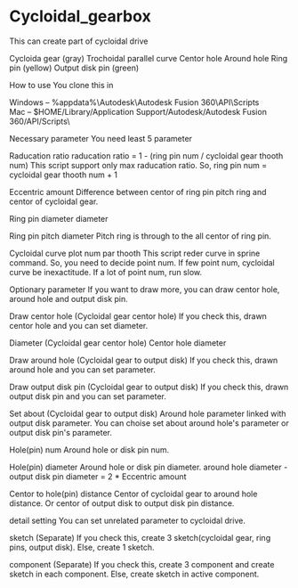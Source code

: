 # Cycloidal_gearbox
This can create part of cycloidal drive

Cycloida gear (gray)
Trochoidal parallel curve
Centor hole
Around hole
Ring pin (yellow)
Output disk pin (green)


How to use
You clone this in

Windows – %appdata%\Autodesk\Autodesk Fusion 360\API\Scripts\
Mac – $HOME/Library/Application Support/Autodesk/Autodesk Fusion 360/API/Scripts\

Necessary parameter
You need least 5 parameter



Raducation ratio
raducation ratio = 1 - (ring pin num / cycloidal gear thooth num)
This script support only max raducation ratio.
So, ring pin num = cycloidal gear thooth num + 1

Eccentric amount
Difference between centor of ring pin pitch ring and centor of cycloidal gear.

Ring pin diameter
diameter

Ring pin pitch diameter
Pitch ring is through to the all centor of ring pin.

Cycloidal curve plot num par thooth
This script reder curve in sprine command.
So, you need to decide point num.
If few point num, cycloidal curve be inexactitude.
If a lot of point num, run slow.

Optionary parameter
If you want to draw more, you can draw centor hole, around hole and output disk pin.



Draw centor hole (Cycloidal gear centor hole)
If you check this, drawn centor hole and you can set diameter.

Diameter (Cycloidal gear centor hole)
Centor hole diameter

Draw around hole (Cycloidal gear to output disk)
If you check this, drawn around hole and you can set parameter.

Draw output disk pin (Cycloidal gear to output disk)
If you check this, drawn output disk pin and you can set parameter.

Set about (Cycloidal gear to output disk)
Around hole parameter linked with output disk parameter.
You can choise set about around hole's parameter or output disk pin's parameter.

Hole(pin) num
Around hole or disk pin num.

Hole(pin) diameter
Around hole or disk pin diameter.
around hole diameter - output disk pin diameter = 2 * Eccentric amount

Centor to hole(pin) distance
Centor of cycloidal gear to around hole distance.
Or centor of output disk to output disk pin distance.

detail setting
You can set unrelated parameter to cycloidal drive.


sketch (Separate)
If you check this, create 3 sketch(cycloidal gear, ring pins, output disk).
Else, create 1 sketch.

component (Separate)
If you check this, create 3 component and create sketch in each component.
Else, create sketch in active component.
